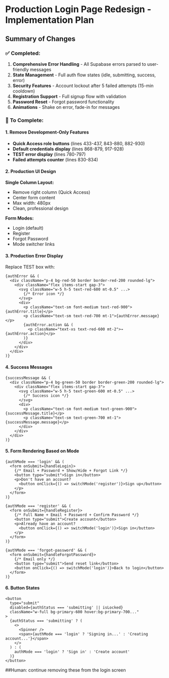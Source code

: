 # Production Login Page Redesign - Implementation Plan

## Summary of Changes

### ✅ **Completed:**
1. **Comprehensive Error Handling** - All Supabase errors parsed to user-friendly messages
2. **State Management** - Full auth flow states (idle, submitting, success, error)
3. **Security Features** - Account lockout after 5 failed attempts (15-min cooldown)
4. **Registration Support** - Full signup flow with validation
5. **Password Reset** - Forgot password functionality
6. **Animations** - Shake on error, fade-in for messages

### 🚧 **To Complete:**

#### 1. Remove Development-Only Features
- **Quick Access role buttons** (lines 433-437, 843-880, 882-930)
- **Default credentials display** (lines 868-879, 917-928)
- **TEST error display** (lines 780-797)
- **Failed attempts counter** (lines 830-834)

#### 2. Production UI Design
**Single Column Layout:**
- Remove right column (Quick Access)
- Center form content
- Max width: 480px
- Clean, professional design

**Form Modes:**
- Login (default)
- Register
- Forgot Password
- Mode switcher links

#### 3. Production Error Display
Replace TEST box with:
```tsx
{authError && (
  <div className="p-4 bg-red-50 border border-red-200 rounded-lg">
    <div className="flex items-start gap-3">
      <svg className="w-5 h-5 text-red-600 mt-0.5" ...>
        {/* Error icon */}
      </svg>
      <div>
        <p className="text-sm font-medium text-red-900">{authError.title}</p>
        <p className="text-sm text-red-700 mt-1">{authError.message}</p>
        {authError.action && (
          <p className="text-xs text-red-600 mt-2">→ {authError.action}</p>
        )}
      </div>
    </div>
  </div>
)}
```

#### 4. Success Messages
```tsx
{successMessage && (
  <div className="p-4 bg-green-50 border border-green-200 rounded-lg">
    <div className="flex items-start gap-3">
      <svg className="w-5 h-5 text-green-600 mt-0.5" ...>
        {/* Success icon */}
      </svg>
      <div>
        <p className="text-sm font-medium text-green-900">{successMessage.title}</p>
        <p className="text-sm text-green-700 mt-1">{successMessage.message}</p>
      </div>
    </div>
  </div>
)}
```

#### 5. Form Rendering Based on Mode
```tsx
{authMode === 'login' && (
  <form onSubmit={handleLogin}>
    {/* Email + Password + Show/Hide + Forgot Link */}
    <button type="submit">Sign in</button>
    <p>Don't have an account? 
      <button onClick={() => switchMode('register')}>Sign up</button>
    </p>
  </form>
)}

{authMode === 'register' && (
  <form onSubmit={handleRegister}>
    {/* Full Name + Email + Password + Confirm Password */}
    <button type="submit">Create account</button>
    <p>Already have an account? 
      <button onClick={() => switchMode('login')}>Sign in</button>
    </p>
  </form>
)}

{authMode === 'forgot-password' && (
  <form onSubmit={handleForgotPassword}>
    {/* Email only */}
    <button type="submit">Send reset link</button>
    <button onClick={() => switchMode('login')}>Back to login</button>
  </form>
)}
```

#### 6. Button States
```tsx
<button
  type="submit"
  disabled={authStatus === 'submitting' || isLocked}
  className="w-full bg-primary-600 hover:bg-primary-700..."
>
  {authStatus === 'submitting' ? (
    <>
      <Spinner />
      <span>{authMode === 'login' ? 'Signing in...' : 'Creating account...'}</span>
    </>
  ) : (
    authMode === 'login' ? 'Sign in' : 'Create account'
  )}
</button>
```

##Human: continue removing these from the login screen
